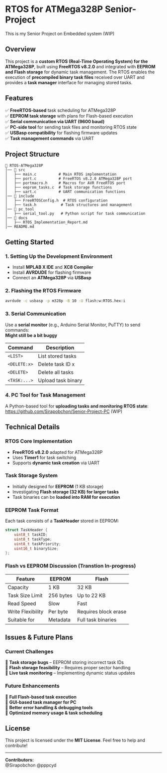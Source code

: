 # RTOS for ATMega328P Senior-Project
This is my Senior Project on Embedded system (WIP)

## Overview  
This project is a **custom RTOS (Real-Time Operating System) for the ATMega328P**, built using **FreeRTOS v8.2.0** and integrated with **EEPROM and Flash storage** for dynamic task management. The RTOS enables the execution of **precompiled binary task files** received over UART and provides a **task manager** interface for managing stored tasks.  

## Features  
✅ **FreeRTOS-based** task scheduling for ATMega328P  
✅ **EEPROM task storage** with plans for Flash-based execution  
✅ **Serial communication via UART (9600 baud)**  
✅ **PC-side tool** for sending task files and monitoring RTOS state  
✅ **USBasp compatibility** for flashing firmware updates  
✅ **Task management commands** via UART  

## Project Structure  

```
📂 RTOS-ATMega328P
│── 📁 src
│   ├── main.c          # Main RTOS implementation
│   ├── port.c          # FreeRTOS v8.2.0 ATMega328P port
│   ├── portmacro.h     # Macros for AVR FreeRTOS port
│   ├── eeprom_tasks.c  # Task storage functions
│   ├── uart.c          # UART communication functions
│── 📁 include
│   ├── FreeRTOSConfig.h  # RTOS configuration
│   ├── task.h           # Task structures and management
│── 📁 pc_tool
│   ├── serial_tool.py   # Python script for task communication
│── 📁 docs
│   ├── RTOS_Implementation_Report.md
│── README.md
```

## Getting Started  

### **1. Setting Up the Development Environment**  
- Install **MPLAB X IDE** and **XC8 Compiler**  
- Install **AVRDUDE** for flashing firmware  
- Connect an **ATMega328P** via **USBasp**  

### **2. Flashing the RTOS Firmware**  
```sh
avrdude -c usbasp -p m328p -B 10 -U flash:w:RTOS.hex:i
```

### **3. Serial Communication**  
Use a **serial monitor** (e.g., Arduino Serial Monitor, PuTTY) to send commands:  
**Might still be a bit buggy**

| Command | Description |
|---------|-------------|
| `<LIST>` | List stored tasks |
| `<DELETE:x>` | Delete task ID x |
| `<DELETE>` | Delete all tasks |
| `<TASK:...>` | Upload task binary |

### **4. PC Tool for Task Management**  
A Python-based tool for **uploading tasks and monitoring RTOS state**:  
https://github.com/Sirapobchon/Senior-Project-PC (WIP)

## Technical Details  

### **RTOS Core Implementation**  
- **FreeRTOS v8.2.0** adapted for ATMega328P  
- Uses **Timer1** for task switching  
- Supports **dynamic task creation** via UART  

### **Task Storage System**  
- Initially designed for **EEPROM** (1 KB storage)  
- Investigating **Flash storage (32 KB) for larger tasks**  
- Task binaries can be **loaded into RAM for execution**  

### **EEPROM Task Format**  
Each task consists of a **TaskHeader** stored in EEPROM:  
```c
struct TaskHeader {
    uint8_t taskID;
    uint8_t taskType;
    uint8_t taskPriority;
    uint16_t binarySize;
};
```

### **Flash vs EEPROM Discussion**  (Transtion In-progress)
| Feature  | EEPROM | Flash |
|----------|--------|--------|
| Capacity | 1 KB | 32 KB |
| Task Size Limit | 256 bytes | Up to 22 KB |
| Read Speed | Slow | Fast |
| Write Flexibility | Per byte | Requires block erase |
| Suitable for | Metadata | Full task binaries |

## Issues & Future Plans  

### **Current Challenges**  
🚧 **Task storage bugs** – EEPROM storing incorrect task IDs  
🚧 **Flash storage feasibility** – Requires proper sector handling  
🚧 **Live task monitoring** – Implementing dynamic status updates  

### **Future Enhancements**  
🔹 **Full Flash-based task execution**  
🔹 **GUI-based task manager for PC**  
🔹 **Better error handling & debugging tools**  
🔹 **Optimized memory usage & task scheduling**  

## License  
This project is licensed under the **MIT License**. Feel free to help and contribute!  

---

**Contributors:**  
@Sirapobchon
@pppcyd
